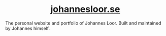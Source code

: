 <h1 align="center">
  <a href="https://www.johannesloor.se">
    johannesloor.se
  </a>
</h1>

The personal website and portfolio of Johannes Loor.
Built and maintained by Johannes himself.
